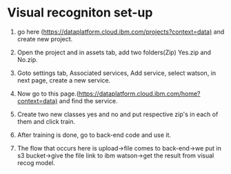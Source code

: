 # Visual recogniton set-up

1. go here (<https://dataplatform.cloud.ibm.com/projects?context=data)> and create new project.  

2. Open the project and in assets tab, add two folders(Zip) Yes.zip and No.zip.

3. Goto settings tab, Associated services, Add service, select watson, in next page, create a new service.

4. Now go to this page.(<https://dataplatform.cloud.ibm.com/home?context=data)> and find the service.

5. Create two new classes yes and no and put respective zip's in each of them and click train.

6. After training is done, go to back-end code and use it.

7. The flow that occurs here is upload->file comes to back-end->we put in s3 bucket->give the file link to ibm watson->get the result from visual recog model.
